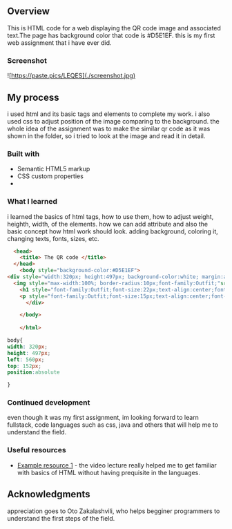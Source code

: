 
## Overview
This is HTML code for a web displaying the QR code image and associated text.The page has background color that code is #D5E1EF. this is my first web assignment that i have ever did.

### Screenshot

![https://paste.pics/LEQES](./screenshot.jpg)


## My process
i used html  and its basic tags and elements to complete my work. i also used css to adjust position of the image comparing to the background. the whole idea of the assignment was to make the similar qr code as it was shown in the folder, so i tried to look at the image and read it in detail.

### Built with

- Semantic HTML5 markup
- CSS custom properties
- 

### What I learned

i learned the basics of html tags, how to use them, how to adjust weight, heighth, width, of the elements. how we can add attribute and also the basic concept how html work should look. adding background, coloring it, changing texts, fonts, sizes, etc. 

```html
  <head>
    <title> The QR code </title>
  </head>
    <body style="background-color:#D5E1EF">
<div style="width:320px; height:497px; background-color:white; margin:auto; padding:16px; border-radius:20px">
  <img style="max-width:100%; border-radius:10px;font-family:Outfit;"src="https://i.ibb.co/XC7XkKQ/image-qr-code.png;"/>
    <h1 style="font-family:Outfit;font-size:22px;text-align:center;font-weight:700; color:hsl(218, 44%, 22%)"> Improve your front-end skills by building projects </h1>
    <p style="font-family:Outfit;font-size:15px;text-align:center;font-weight:400; color:#7D889E" > Scan the QR code to visit frontend mentor and take your coding skills to the next level</p>
      </div>

    </body>
  
    </html>
```
```css
body{
width: 320px;
height: 497px;
left: 560px;
top: 152px;
position:absolute

}

```
### Continued development

even though it was my first assignment, im looking forward to learn fullstack, code languages such as css, java and others that will help me to understand the field.
### Useful resources

- [Example resource 1](https://youtu.be/R80j9FSk6f0) - the video lecture really helped me to get familiar with basics of HTML without having prequisite in the languages. 




## Acknowledgments

appreciation  goes to Oto Zakalashvili, who helps begginer programmers to understand the first steps of the field.
